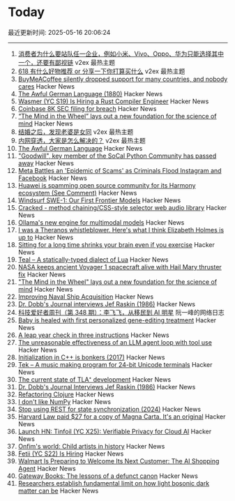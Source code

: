 # Today

最近更新时间: 2025-05-16 20:06:24

--- 
1. [消费者为什么要站队任一企业，例如小米、Vivo、Oppo、华为只能选择其中一个，还要有鄙视链](https://www.v2ex.com/t/1132172) v2ex 最热主题
2. [618 有什么好物推荐 or 分享一下你打算买什么](https://www.v2ex.com/t/1132105) v2ex 最热主题
3. [BuyMeACoffee silently dropped support for many countries, and nobody cares](https://zverok.space/blog/2024-08-08-bmac-snafu.html) Hacker News
4. [The Awful German Language (1880)](https://faculty.georgetown.edu/jod/texts/twain.german.html) Hacker News
5. [Wasmer (YC S19) Is Hiring a Rust Compiler Engineer](https://www.workatastartup.com/jobs/15822) Hacker News
6. [Coinbase 8K SEC filing for breach](https://www.sec.gov/ix?doc=/Archives/edgar/data/1679788/000167978825000094/coin-20250514.htm) Hacker News
7. [“The Mind in the Wheel” lays out a new foundation for the science of mind](https://www.experimental-history.com/p/new-paradigm-for-psychology-just) Hacker News
8. [结婚之后，发现老婆是女同](https://www.v2ex.com/t/1132118) v2ex 最热主题
9. [内网穿透，大家是怎么解决的？](https://www.v2ex.com/t/1132087) v2ex 最热主题
10. [The Awful German Language](https://faculty.georgetown.edu/jod/texts/twain.german.html) Hacker News
11. ["Goodwill", key member of the SoCal Python Community has passed away](https://socalpython.org/in-memoriam-michael/) Hacker News
12. [Meta Battles an 'Epidemic of Scams' as Criminals Flood Instagram and Facebook](https://www.wsj.com/tech/meta-fraud-facebook-instagram-813363c8) Hacker News
13. [Huawei is spamming open source community for its Harmony ecosystem (See Comment)](https://github.com/search?q=%22Proposal+for+OpenHarmony+Adaptation+of%22&type=issues) Hacker News
14. [Windsurf SWE-1: Our First Frontier Models](https://windsurf.com/blog/windsurf-wave-9-swe-1) Hacker News
15. [Cracked - method chaining/CSS-style selector web audio library](https://github.com/billorcutt/i_dropped_my_phone_the_screen_cracked) Hacker News
16. [Ollama's new engine for multimodal models](https://ollama.com/blog/multimodal-models) Hacker News
17. [I was a Theranos whistleblower. Here's what I think Elizabeth Holmes is up to](https://www.statnews.com/2025/05/15/theranos-whistleblower-tyler-shultz-commentary-elizabeth-holmes-billy-evans-haemanthus-startup/) Hacker News
18. [Sitting for a long time shrinks your brain even if you exercise](https://alz-journals.onlinelibrary.wiley.com/doi/full/10.1002/alz.70157) Hacker News
19. [Teal – A statically-typed dialect of Lua](https://teal-language.org/) Hacker News
20. [NASA keeps ancient Voyager 1 spacecraft alive with Hail Mary thruster fix](https://www.theregister.com/2025/05/15/voyager_1_survives_with_thruster_fix/) Hacker News
21. ["The Mind in the Wheel" lays out a new foundation for the science of mind](https://www.experimental-history.com/p/new-paradigm-for-psychology-just) Hacker News
22. [Improving Naval Ship Acquisition](https://www.construction-physics.com/p/fixing-naval-ship-acquisition) Hacker News
23. [Dr. Dobb's Journal interviews Jef Raskin (1986)](https://computeradsfromthepast.substack.com/p/dr-dobbs-journal-interviews-jef-raskin) Hacker News
24. [科技爱好者周刊（第 348 期）：李飞飞，从移民到 AI 明星](http://www.ruanyifeng.com/blog/2025/05/weekly-issue-348.html) 阮一峰的网络日志
25. [Baby is healed with first personalized gene-editing treatment](https://www.nytimes.com/2025/05/15/health/gene-editing-personalized-rare-disorders.html) Hacker News
26. [A leap year check in three instructions](https://hueffner.de/falk/blog/a-leap-year-check-in-three-instructions.html) Hacker News
27. [The unreasonable effectiveness of an LLM agent loop with tool use](https://sketch.dev/blog/agent-loop) Hacker News
28. [Initialization in C++ is bonkers (2017)](https://blog.tartanllama.xyz/initialization-is-bonkers/) Hacker News
29. [Tek – A music making program for 24-bit Unicode terminals](https://codeberg.org/unspeaker/tek) Hacker News
30. [The current state of TLA⁺ development](https://ahelwer.ca/post/2025-05-15-tla-dev-status/) Hacker News
31. [Dr. Dobb's Journal Interviews Jef Raskin (1986)](https://computeradsfromthepast.substack.com/p/dr-dobbs-journal-interviews-jef-raskin) Hacker News
32. [Refactoring Clojure](https://www.orsolabs.com/post/refactoring-clojure-1/) Hacker News
33. [I don't like NumPy](https://dynomight.net/numpy/) Hacker News
34. [Stop using REST for state synchronization (2024)](https://www.mbid.me/posts/stop-using-rest-for-state-synchronization/) Hacker News
35. [Harvard Law paid $27 for a copy of Magna Carta. It's an original](https://www.nytimes.com/2025/05/15/world/europe/harvard-law-magna-carta-original.html) Hacker News
36. [Launch HN: Tinfoil (YC X25): Verifiable Privacy for Cloud AI](https://news.ycombinator.com/item?id=43996555) Hacker News
37. [Onfim's world: Child artists in history](https://resobscura.substack.com/p/onfims-world-medieval-child-artists) Hacker News
38. [Fetii (YC S22) Is Hiring](https://www.ycombinator.com/companies/fetii/jobs/QDjleWs-senior-operations-manager-fetii) Hacker News
39. [Walmart Is Preparing to Welcome Its Next Customer: The AI Shopping Agent](https://www.wsj.com/articles/walmart-is-preparing-to-welcome-its-next-customer-the-ai-shopping-agent-6659ef18) Hacker News
40. [Gateway Books: The lessons of a defunct canon](https://thepointmag.com/examined-life/gateway-books/) Hacker News
41. [Researchers establish fundamental limit on how light bosonic dark matter can be](https://phys.org/news/2025-05-fundamental-limit-bosonic-dark.html) Hacker News
